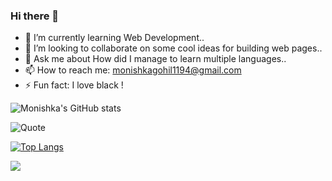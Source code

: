 ### Hi there 👋

- 🌱 I’m currently learning Web Development..
- 👯 I’m looking to collaborate on some cool ideas for building web pages..
- 💬 Ask me about How did I manage to learn multiple languages..
- 📫 How to reach me: monishkagohil1194@gmail.com
- ⚡ Fun fact: I love black !

![Monishka's GitHub stats](https://github-readme-stats.vercel.app/api?username=Monishka11&count_private=true&theme=highcontrast&show_icons=true)

![Quote](https://github-readme-quotes.herokuapp.com/quote?theme=dark)


[![Top Langs](https://github-readme-stats.vercel.app/api/top-langs/?username=Monishka11&langs_count=10&theme=highcontrast&show_icons=true)](https://github.com/Monishka11/github-readme-stats)

![](https://img.shields.io/badge/<WORD_ON_LEFT>-<WORD_ON_RIGHT>-informational?style=flat&logo=<LOGO_NAME>&logoColor=white&color=2bbc8a)


<!--
**Monishka11/Monishka11** is a ✨ _special_ ✨ repository because its `README.md` (this file) appears on your GitHub profile.

Here are some ideas to get you started:

- 🔭 I’m currently working on ...
- 🌱 I’m currently learning ...
- 👯 I’m looking to collaborate on ...
- 🤔 I’m looking for help with ...
- 💬 Ask me about ...
- 📫 How to reach me: ...
- 😄 Pronouns: ...
- ⚡ Fun fact: ...


![Quote](https://github-readme-quotes.herokuapp.com/quote?theme=dark&animation=grow_out_in)


![Monishka's github stats](https://github-readme-stats.vercel.app/api?username=Monishka11)

For language pie chart: 
<iframe width="600" height="600" src="https://ionicabizau.github.io/github-profile-languages/api.html?Monishka11" frameborder="0"></iframe>


-->
